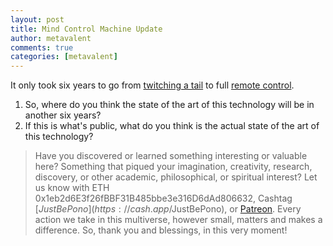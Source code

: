 ```yaml
---
layout: post
title: Mind Control Machine Update 
author: metavalent
comments: true
categories: [metavalent]
---
```


It only took six years to go from [twitching a tail](https://metavalent.com/metavalent/2013/09/21/mind-control-machine-human-wags-rats-tail-via-helloimben.html) to full [remote control](https://youtu.be/PtjC_QAbWx0).

1. So, where do you think the state of the art of this technology will be in another six years?
2. If this is what's public, what do you think is the actual state of the art of this technology?

> Have you discovered or learned something interesting or valuable here? Something that piqued your imagination, creativity, research, discovery, or other academic, philosophical, or spiritual interest? Let us know with ETH 0x1eb2d6E3f26fBBF31B485bbe3e316D6dAd806632, Cashtag [$JustBePono](https://cash.app/$JustBePono), or [Patreon](https://patreon.com/metavalent). Every action we take in this multiverse, however small, matters and makes a difference. So, thank you and blessings, in this very moment!

